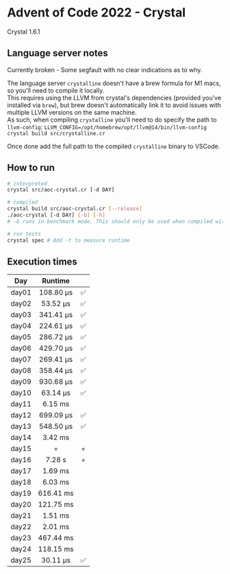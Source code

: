 # Advent of Code 2022 - Crystal

Crystal 1.6.1

## Language server notes
Currently broken - Some segfault with no clear indications as to why.  

The language server `crystalline` doesn't have a brew formula for M1 macs, so you'll need to compile it locally.  
This requires using the LLVM from crystal's dependencies (provided you've installed via `brew`), but brew doesn't automatically link it to avoid issues with multiple LLVM versions on the same machine.  
As such, when compiling `crystalline` you'll need to do specify the path to `llvm-config`: 
`LLVM_CONFIG=/opt/homebrew/opt/llvm@14/bin/llvm-config crystal build src/crystalline.cr`

Once done add the full path to the compiled `crystalline` binary to VSCode.

## How to run
```bash
# interpreted
crystal src/aoc-crystal.cr [-d DAY]

# compiled
crystal build src/aoc-crystal.cr [--release]
./aoc-crystal [-d DAY] [-b] [-h]
# -b runs in benchmark mode. This should only be used when compiled with --release

# run tests
crystal spec # Add -t to measure runtime
```

## Execution times

| Day    | Runtime      |     |
| :----: | :----------: | :-: |
| day01  |  108.80 µs   |  ✅  |
| day02  |   53.52 µs   |  ✅  |
| day03  |  341.41 µs   |  ✅  |
| day04  |  224.61 µs   |  ✅  |
| day05  |  286.72 µs   |  ✅  |
| day06  |  429.70 µs   |  ✅  |
| day07  |  269.41 µs   |  ✅  |
| day08  |  358.44 µs   |  ✅  |
| day09  |  930.68 µs   |  ✅  |
| day10  |   63.14 µs   |  ✅  |
| day11  |    6.15 ms   |     |
| day12  |  699.09 µs   |  ✅  |
| day13  |  548.50 µs   |  ✅  |
| day14  |    3.42 ms   |     |
| day15  |      💀      |  💀   |
| day16  |    7.28 s    |  💀   |
| day17  |    1.69 ms   |     |
| day18  |    6.03 ms   |     |
| day19  |  616.41 ms   |     | 
| day20  |  121.75 ms   |     |
| day21  |    1.51 ms   |     |
| day22  |    2.01 ms   |     |
| day23  |  467.44 ms   |     |
| day24  |  118.15 ms   |     |
| day25  |   30.11 µs   |  ✅  |